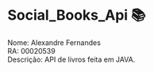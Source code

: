 # Social_Books_Api :books:

Nome: Alexandre Fernandes <br /> 
RA: 00020539 <br />
Descrição: API de livros feita em JAVA.
